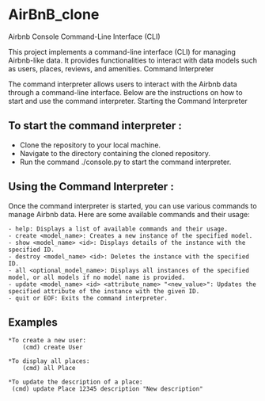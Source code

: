 # AirBnB_clone
Airbnb Console Command-Line Interface (CLI)

This project implements a command-line interface (CLI) for managing Airbnb-like data. It provides functionalities to interact with data models such as users, places, reviews, and amenities.
Command Interpreter

The command interpreter allows users to interact with the Airbnb data through a command-line interface. Below are the instructions on how to start and use the command interpreter.
Starting the Command Interpreter

To start the command interpreter :
--------------------------------
 - Clone the repository to your local machine.
 - Navigate to the directory containing the cloned repository.
 - Run the command ./console.py to start the command interpreter.

Using the Command Interpreter :
-------------------------------

Once the command interpreter is started, you can use various commands to manage Airbnb data. Here are some available commands and their usage:

    - help: Displays a list of available commands and their usage.
    - create <model_name>: Creates a new instance of the specified model.
    - show <model_name> <id>: Displays details of the instance with the specified ID.
    - destroy <model_name> <id>: Deletes the instance with the specified ID.
    - all <optional_model_name>: Displays all instances of the specified model, or all models if no model name is provided.
    - update <model_name> <id> <attribute_name> "<new_value>": Updates the specified attribute of the instance with the given ID.
    - quit or EOF: Exits the command interpreter.

Examples
--------
    *To create a new user:
        (cmd) create User

    *To display all places:
        (cmd) all Place

    *To update the description of a place:
     (cmd) update Place 12345 description "New description"
